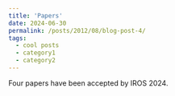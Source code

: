 ```yaml
---
title: 'Papers'
date: 2024-06-30
permalink: /posts/2012/08/blog-post-4/
tags:
  - cool posts
  - category1
  - category2
---
```


Four papers have been accepted by IROS 2024.
